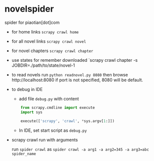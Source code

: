 novelspider
===========

spider for piaotian[dot]com

* for home links
`scrapy crawl home`

* for all novel links
`scrapy crawl novel`

* for novel chapters
`scrapy crawl chapter`

* use states for remember downloaded
`scrapy crawl chapter -s JOBDIR=./path/to/state/novel-1

* to read novels
run `python readnovel.py 8080`
then browse http://localhost:8080
if port is not specified, 8080 will be default.

* to debug in IDE
  * add file `debug.py` with content
  ```python
      from scrapy.cmdline import execute
      import sys
  
      execute(['scrapy', 'crawl', *sys.argv[1:]])
  ```
  * In IDE, set start script as `debug.py`
  
* scrapy crawl run with arguments
    
    run `spider crawl` as `spider crawl -a arg1 -a arg2=345 -a arg3=abc spider_name`
    